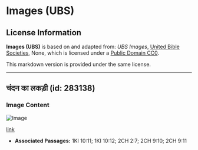 # Images (UBS)

## License Information

**Images (UBS)** is based on and adapted from: _UBS Images_, [United Bible Societies](https://unitedbiblesocieties.org/), None, which is licensed under a [Public Domain CC0](https://creativecommons.org/public-domain/cc0/).

This markdown version is provided under the same license.



--------------------------------

## चंदन का लकड़ी (id: 283138)

### Image Content

![Image](https://cdn.aquifer.bible/aquifer-content/resources/Media/WEB-0786_sandalwood.jpg)

[link](https://cdn.aquifer.bible/aquifer-content/resources/Media/WEB-0786_sandalwood.jpg)

* **Associated Passages:** 1KI 10:11; 1KI 10:12; 2CH 2:7; 2CH 9:10; 2CH 9:11

